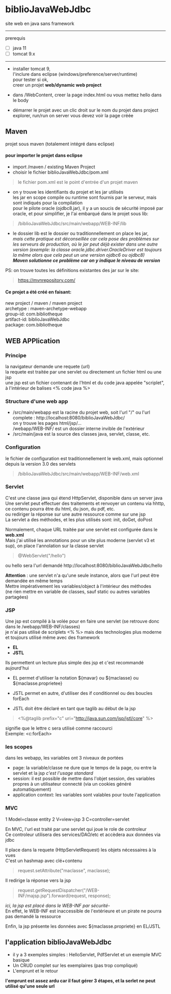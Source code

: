 # biblioJavaWebJdbc
site web en java sans framework

-----------------------------

prerequis
- [ ] java 11
- [ ] tomcat 9.x
-----------------------------
* installer tomcat 9,  
l'inclure dans eclipse (windows/preference/server/runtime)  
pour tester si ok,  
creer un projet **web/dynamic web project**  

* dans /WebContent, creer la page index.html ou vous mettez hello dans le body
* démarrer le projet avec un clic droit sur le nom du projet dans project explorer, run/run on server
vous devez voir la page créée

## Maven
projet sous maven (totalement intégré dans eclipse)

#### pour importer le projet dans eclipse
* import /maven / existing Maven Project  
* choisir le fichier biblioJavaWebJdbc/pom.xml  

> le fichier pom.xml est le point d'entrée d'un projet maven

* on y trouve les identifiants du projet et les jar utilisés  
les jar en scope compile ou runtime sont fournis par le serveur, mais sont indiqués pour la compilation  
pour le pilote oracle (ojdbc8.jar), il y a un soucis de sécurité imposé par oracle, et pour simplifier, je l'ai embarqué dans le projet 
sous lib:
> /biblioJavaWebJdbc/src/main/webapp/WEB-INF/lib  
* le dossier lib est le dossier ou traditionnellement on place les jar,  
_mais cette pratique est déconseillée car cela pose des problèmes sur les serveurs de production, où le jar peut déjà exister dans une autre version (exemple: la classe oracle.jdbc.driver.OracleDriver est toujours la même alors que cela peut un une version ojdbc6 ou ojdbc8)_  
**_Maven solutionne ce problème car on y indique le niveau de version_**

PS: on trouve toutes les définitions existantes des jar sur le site:
> https://mvnrepository.com/ 

#### Ce projet a été créé en faisant:
new project / maven / maven project  
archetype : maven-archetype-webapp  
group-id: com.bibliotheque  
artifact-id: biblioJavaWebJdbc  
package: com.bibliotheque  

## WEB APPlication
### Principe
la navigateur demande une requete (url)  
la requete est traitée par une servlet ou directement un fichier html ou une jsp  
une jsp est un fichier contenant de l'html et du code java appelée "scriplet", à l'intérieur de balises <% code java %>  

### Structure d'une web app
* /src/main/webapp est la racine du projet web, soit l'url "/" ou l'url complete : http://localhost:8080/biblioJavaWebJdbc/  
on y trouve les pages html/jsp/...  
/webapp/WEB-INF/ est un dossier interne invible de l'extérieur  
* /src/main/java est la source des classes java, servlet, classe, etc.  


### Configuration
le fichier de configuration est traditionnellement le web.xml, mais optionnel depuis la version 3.0 des servlets  
> /biblioJavaWebJdbc/src/main/webapp/WEB-INF/web.xml  

### Servlet
C'est une classe java qui étend HttpServlet, disponible dans un server java  
Une servlet peut effectuer des traitements et renvoyer un contenu via hhttp, ce contenu pourra être du html, du json, du pdf, etc.  
ou rediriger la réponse sur une autre ressource comme sur une jsp  
La servlet a des méthodes, et les plus utilisés sont: init, doGet, doPost  

Normalement, chaque URL traitée par une servlet est configurée dans le **web.xml**  
Mais j'ai utilisé les annotations pour un site plus moderne (servlet v3 et sup), on place l'annolation sur la classe servlet  
> @WebServlet("/hello")  

ou hello sera l'url demandé http://localhost:8080/biblioJavaWebJdbc/hello

**Attention** : une servlet n'a qu'une seule instance, alors que l'url peut être demandée en même temps  
Mettre impérativement les variables/object à l'intérieur des méthodes  
(ne rien mettre en variable de classes, sauf static ou autres variables partagées)  

### JSP
Une jsp est compilé à la volée pour en faire une servlet (se retrouve donc dans le /webapp/WEB-INF/classes)  
je n'ai pas utilisé de scriplets <% %> mais des technologies plus moderne et toujours utilisé même avec des framework  
* **EL**  
* **JSTL**

Ils permettent un lecture plus simple des jsp et c'est recommandé aujourd'hui

* EL permet d'utiliser la notation ${mavar} ou ${maclasse} ou ${maclasse.proprietee}
* JSTL permet en autre, d'utiliser des if conditionnel ou des boucles forEach

* JSTL doit être déclaré en tant que taglib au début de la jsp
> <%@taglib prefix="c" uri="http://java.sun.com/jsp/jstl/core" %>  

signifie que le lettre c sera utilisé comme raccourci  
Exemple: <c:forEach>  

### les scopes
dans les webapp, les variables ont 3 niveaux de portées
* page: la variable/classe ne dure que le temps de la page, ou entre la servlet et la jsp
_c'est l'usage standard_
* session: il est possible de mettre dans l'objet session, des variables propres à un utilisateur connecté (via un cookies généré automatiquement)
* application context: les variables sont valables pour toute l'application

### MVC
1 Model=classe entity
2 V=view=jsp
3 C=controller=servlet

En MVC, l'url est traité par une servlet qui joue le role de controleur  
Ce controleur utilisera des services/DAO/etc et accèdera aux données via jdbc  

Il place dans la requete (HttpServletRequest) les objets nécessaires à la vues  
 C'est un hashmap avec clé+contenu  
 > request.setAttribute("maclasse", maclasse);

Il redirige la réponse vers la jsp  
> request.getRequestDispatcher("/WEB-INF/majsp.jsp").forward(request, response);	

_ici, la jsp est placé dans le WEB-INF par sécurité-_  
En effet, le WEB-INF est inaccessible de l'extérieure et un pirate ne pourra pas demandé la ressource  

Enfin, la jsp présente les données avec ${maclasse.propriete} en EL/JSTL  

## l'application biblioJavaWebJdbc
* il y a 3 exemples simples : HelloServlet, PdfServlet et un exemple MVC basique
* Un CRUD complet sur les exemplaires (pas trop compliqué)  
* L'emprunt et le retour  

__l'emprunt est assez ardu car il faut gérer 3 étapes, et la serlet ne peut utilisé qu'une seule url__







